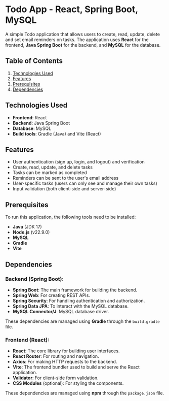 # Todo App - React, Spring Boot, MySQL

A simple Todo application that allows users to create, read, update, delete and set email reminders on tasks. The application uses **React** for the frontend, **Java Spring Boot** for the backend, and **MySQL** for the database.

## Table of Contents
1. [Technologies Used](#technologies-used)
2. [Features](#features)
3. [Prerequisites](#prerequisites)
4. [Dependencies](#dependencies)

## Technologies Used

- **Frontend**: React
- **Backend**: Java Spring Boot
- **Database**: MySQL
- **Build tools**: Gradle (Java) and Vite (React)

## Features

- User authentication (sign up, login, and logout) and verification
- Create, read, update, and delete tasks
- Tasks can be marked as completed
- Reminders can be sent to the user's email address
- User-specific tasks (users can only see and manage their own tasks)
- Input validation (both client-side and server-side)

## Prerequisites

To run this application, the following tools need to be installed:

- **Java** (JDK 17)
- **Node.js** (v22.9.0)
- **MySQL**
- **Gradle**
- **Vite**

## Dependencies

### Backend (Spring Boot):
- **Spring Boot**: The main framework for building the backend.
- **Spring Web**: For creating REST APIs.
- **Spring Security**: For handling authentication and authorization.
- **Spring Data JPA**: To interact with the MySQL database.
- **MySQL Connector/J**: MySQL database driver.

These dependencies are managed using **Gradle** through the `build.gradle` file.

### Frontend (React):
- **React**: The core library for building user interfaces.
- **React Router**: For routing and navigation.
- **Axios**: For making HTTP requests to the backend.
- **Vite**: The frontend bundler used to build and serve the React application.
- **Validator**: For client-side form validation.
- **CSS Modules** (optional): For styling the components.

These dependencies are managed using **npm** through the `package.json` file.
